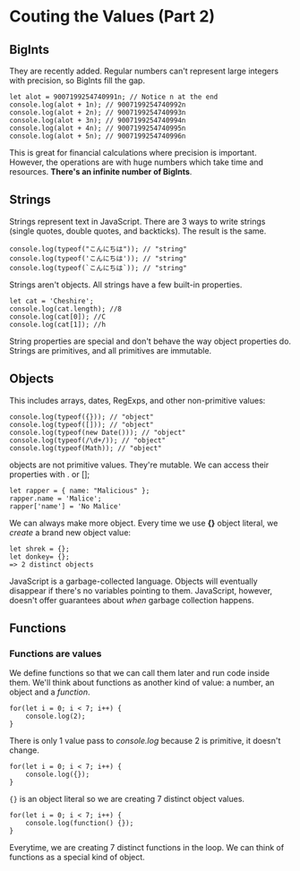 # Couting the Values (Part 2)

## BigInts
They are recently added. Regular numbers can't represent large integers with precision, so BigInts fill the gap.

```
let alot = 9007199254740991n; // Notice n at the end
console.log(alot + 1n); // 9007199254740992n
console.log(alot + 2n); // 9007199254740993n
console.log(alot + 3n); // 9007199254740994n
console.log(alot + 4n); // 9007199254740995n
console.log(alot + 5n); // 9007199254740996n
```

This is great for financial calculations where precision is important. However, the operations are with huge numbers which take time and resources. **There's an infinite number of BigInts**. 

## Strings
Strings represent text in JavaScript. There are 3 ways to write strings (single quotes, double quotes, and backticks). The result is the same.

```
console.log(typeof("こんにちは")); // "string"
console.log(typeof('こんにちは')); // "string"
console.log(typeof(`こんにちは`)); // "string"
```

Strings aren't objects. All strings have a few built-in properties.

```
let cat = 'Cheshire';
console.log(cat.length); //8
console.log(cat[0]); //C
console.log(cat[1]); //h
```

String properties are special and don't behave the way object properties do. Strings are primitives, and all primitives are immutable.

## Objects
This includes arrays, dates, RegExps, and other non-primitive values:


```
console.log(typeof({})); // "object"
console.log(typeof([])); // "object"
console.log(typeof(new Date())); // "object"
console.log(typeof(/\d+/)); // "object"
console.log(typeof(Math)); // "object"
```

objects are not primitive values. They're mutable. We can access their properties with . or [];

```
let rapper = { name: "Malicious" };
rapper.name = 'Malice';
rapper['name'] = 'No Malice'
```

We can always make more object. Every time we use **{}** object literal, we *create* a brand new object value:

```
let shrek = {};
let donkey= {}; 
=> 2 distinct objects
```

JavaScript is a garbage-collected language. Objects will eventually disappear if there's no variables pointing to them. JavaScript, however, doesn't offer guarantees about *when* garbage collection happens.

## Functions
### Functions are values

We define functions so that we can call them later and run code inside them. We'll think about functions as another kind of value: a number, an object and a *function*.

```
for(let i = 0; i < 7; i++) {
    console.log(2);
}
```

There is only 1 value pass to *console.log* because 2 is primitive, it doesn't change.

```
for(let i = 0; i < 7; i++) {
    console.log({});
}
```

`{}` is an object literal  so we are creating 7 distinct object values.

```
for(let i = 0; i < 7; i++) {
    console.log(function() {});
}
```

Everytime, we are creating 7 distinct functions in the loop. We can think of functions as a special kind of object.

